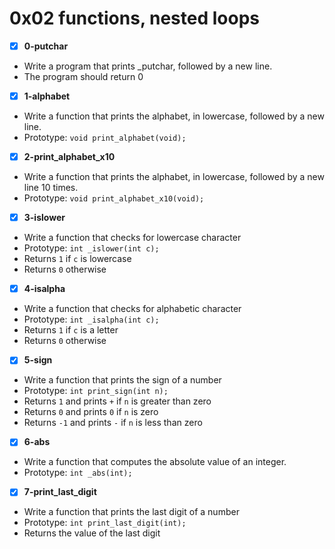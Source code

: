 # 0x02 functions, nested loops

- [x] **0-putchar**
- Write a program that prints _putchar, followed by a new line.
- The program should return 0

- [x] **1-alphabet**
- Write a function that prints the alphabet, in lowercase, followed by a new line.
- Prototype: `void print_alphabet(void);`

- [x] **2-print_alphabet_x10**
- Write a function that prints the alphabet, in lowercase, followed by a new line 10 times.
- Prototype: `void print_alphabet_x10(void);`

- [x] **3-islower**
- Write a function that checks for lowercase character
- Prototype: `int _islower(int c);`
- Returns `1` if `c` is lowercase
- Returns `0` otherwise

- [x] **4-isalpha**
- Write a function that checks for alphabetic character
- Prototype: `int _isalpha(int c);`
- Returns `1` if `c` is a letter
- Returns `0` otherwise

- [x] **5-sign**
- Write a function that prints the sign of a number
- Prototype: `int print_sign(int n);`
- Returns `1` and prints `+` if `n` is greater than zero
- Returns `0` and prints `0` if `n` is zero
- Returns `-1` and prints `-` if `n` is less than zero

- [x] **6-abs**
- Write a function that computes the absolute value of an integer.
- Prototype: `int _abs(int);`

- [x] **7-print_last_digit**
- Write a function that prints the last digit of a number
- Prototype: `int print_last_digit(int);`
- Returns the value of the last digit
